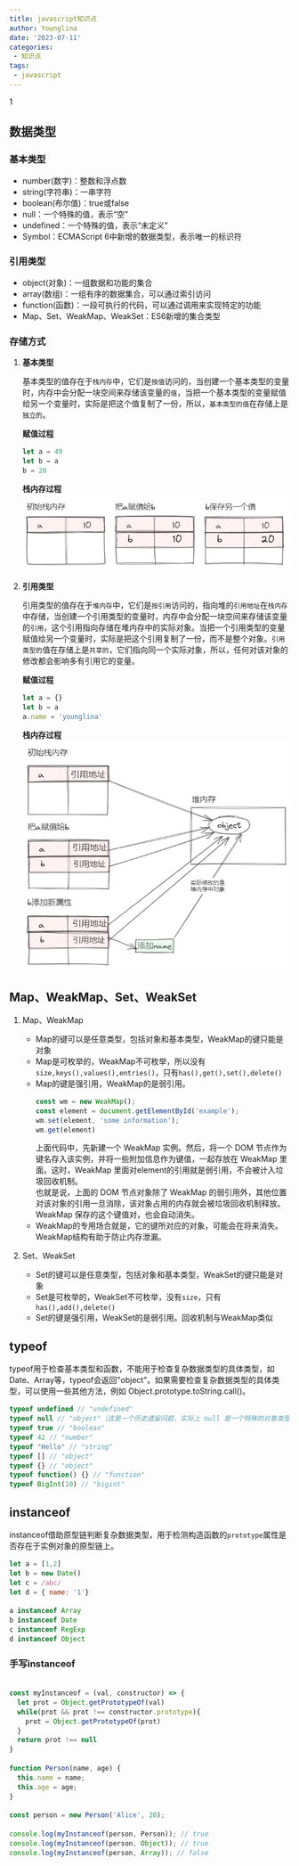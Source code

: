 ```yaml
---
title: javascript知识点
author: Younglina
date: '2023-07-11'
categories:
 - 知识点
tags:
 - javascript
---
```

1
## 数据类型
### 基本类型   
  - number(数字)：整数和浮点数  
  - string(字符串)：一串字符  
  - boolean(布尔值)：true或false
  - null：一个特殊的值，表示“空”
  - undefined：一个特殊的值，表示“未定义”
  - Symbol：ECMAScript 6中新增的数据类型，表示唯一的标识符
### 引用类型 
  - object(对象)：一组数据和功能的集合
  - array(数组)：一组有序的数据集合，可以通过索引访问
  - function(函数)：一段可执行的代码，可以通过调用来实现特定的功能
  - Map、Set、WeakMap、WeakSet：ES6新增的集合类型
  
### 存储方式

1. **基本类型**
   
   基本类型的值存在于`栈内存`中，它们是`按值`访问的，当创建一个基本类型的变量时，内存中会分配一块空间来存储该变量的`值`，当把一个基本类型的变量赋值给另一个变量时，实际是把这个值复制了一份，所以，`基本类型的值`在存储上是`独立的`。

    **赋值过程**
    ```javascript
    let a = 49
    let b = a
    b = 20
    ```

    **栈内存过程**
    ![](https://raw.githubusercontent.com/Younglina/images/master/day1-1.png)

2. **引用类型**  
   
    引用类型的值存在于`堆内存`中，它们是`按引用`访问的，指向堆的`引用地址`在`栈内存`中存储，当创建一个引用类型的变量时，内存中会分配一块空间来存储该变量的`引用`，这个引用指向存储在堆内存中的实际对象。当把一个引用类型的变量赋值给另一个变量时，实际是把这个引用复制了一份，而不是整个对象。`引用类型的`值在存储上是`共享的`，它们指向同一个实际对象，所以，任何对该对象的修改都会影响多有引用它的变量。

    **赋值过程**
    ```javascript
    let a = {}
    let b = a
    a.name = 'younglina'
    ```

    **栈内存过程**
    ![](https://raw.githubusercontent.com/Younglina/images/master/day2-2.png)

## Map、WeakMap、Set、WeakSet

1. Map、WeakMap
   - Map的键可以是任意类型，包括对象和基本类型，WeakMap的键只能是对象
   - Map是可枚举的，WeakMap不可枚举，所以没有`size,keys(),values(),entries()`，只有`has(),get(),set(),delete()`
   - Map的键是强引用，WeakMap的是弱引用。
      ```javascript
      const wm = new WeakMap();
      const element = document.getElementById('example');
      wm.set(element, 'some information');
      wm.get(element)
      ```
      上面代码中，先新建一个 WeakMap 实例。然后，将一个 DOM 节点作为键名存入该实例，并将一些附加信息作为键值，一起存放在 WeakMap 里面。这时，WeakMap 里面对element的引用就是弱引用，不会被计入垃圾回收机制。  
      也就是说，上面的 DOM 节点对象除了 WeakMap 的弱引用外，其他位置对该对象的引用一旦消除，该对象占用的内存就会被垃圾回收机制释放。WeakMap 保存的这个键值对，也会自动消失。
   - WeakMap的专用场合就是，它的键所对应的对象，可能会在将来消失。WeakMap结构有助于防止内存泄漏。

2. Set、WeakSet
   - Set的键可以是任意类型，包括对象和基本类型，WeakSet的键只能是对象
   - Set是可枚举的，WeakSet不可枚举，没有`size`，只有`has(),add(),delete()`
   - Set的键是强引用，WeakSet的是弱引用。回收机制与WeakMap类似

## typeof

typeof用于检查基本类型和函数，不能用于检查复杂数据类型的具体类型，如Date、Array等，typeof会返回"object"。如果需要检查复杂数据类型的具体类型，可以使用一些其他方法，例如 Object.prototype.toString.call()。

```javascript
typeof undefined // "undefined"
typeof null // "object"（这是一个历史遗留问题，实际上 null 是一个特殊的对象类型）
typeof true // "boolean"
typeof 42 // "number"
typeof "Hello" // "string"
typeof [] // "object"
typeof {} // "object"
typeof function() {} // "function"
typeof BigInt(10) // "bigint"
```

## instanceof

instanceof借助原型链判断复杂数据类型，用于检测构造函数的`prototype`属性是否存在于实例对象的原型链上。

```javascript
let a = [1,2]
let b = new Date()
let c = /abc/
let d = { name: '1'}

a instanceof Array 
b instanceof Date 
c instanceof RegExp 
d instanceof Object 
```

### 手写instanceof
```javascript

const myInstanceof = (val, constructor) => {
  let prot = Object.getPrototypeOf(val)
  while(prot && prot !== constructor.prototype){
    prot = Object.getPrototypeOf(prot)
  }
  return prot !== null
}

function Person(name, age) {
  this.name = name;
  this.age = age;
}

const person = new Person('Alice', 20);

console.log(myInstanceof(person, Person)); // true
console.log(myInstanceof(person, Object)); // true
console.log(myInstanceof(person, Array)); // false

```